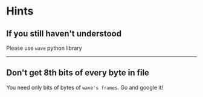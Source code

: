 # Hints
## If you still haven't understood
Please use `wave` python library

---

## Don't get 8th bits of every byte in file
You need only bits of bytes of `wave's frames`. Go and google it!
